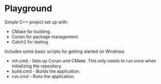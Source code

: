 # Playground

Simple C++ project set up with:
- CMake for building.
- Conan for package management.
- Catch2 for testing.

Includes some basic scripts for getting started on Windows:
- init.cmd - Sets up Conan and CMake. This only needs to run once when initializing the repository.
- build.cmd - Builds the application.
- run.cmd - Runs the application.
